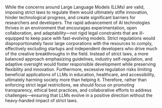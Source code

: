 While the concerns around Large Language Models (LLMs) are valid, imposing strict laws to regulate them would ultimately stifle innovation, hinder technological progress, and create significant barriers for researchers and developers. The rapid advancement of AI technologies thrives in an environment that encourages experimentation, open collaboration, and adaptability—not rigid legal constraints that are ill-equipped to keep pace with fast-evolving models. Strict regulations would disproportionately favor large corporations with the resources to comply, effectively excluding startups and independent developers who drive much of the creative breakthroughs in the field. Instead of strict laws, a more balanced approach emphasizing guidelines, industry self-regulation, and adaptive oversight would foster responsible development while preserving flexibility and innovation. Furthermore, excessive regulation risks limiting beneficial applications of LLMs in education, healthcare, and accessibility, ultimately harming society more than helping it. Therefore, rather than enforcing strict legal restrictions, we should focus on promoting transparency, ethical best practices, and collaborative efforts to address challenges—ensuring that LLMs evolve in a positive direction without the heavy-handed impact of strict laws.
